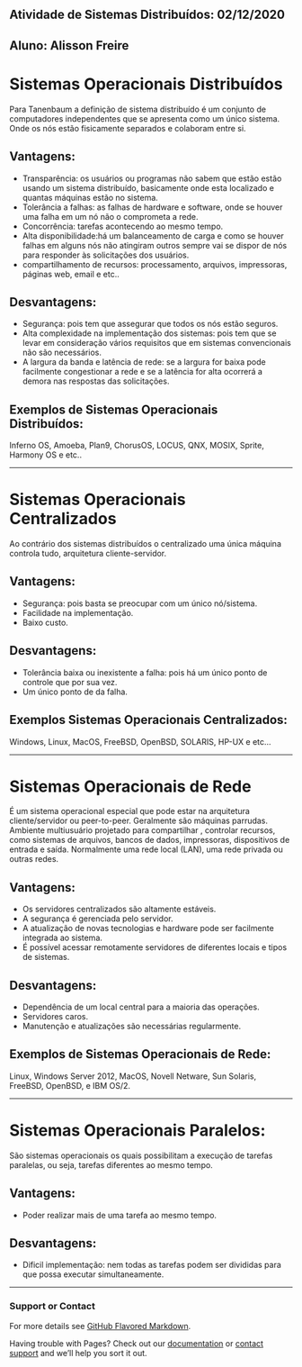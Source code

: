 ## Atividade de Sistemas Distribuídos: 02/12/2020
## Aluno: Alisson Freire

# Sistemas Operacionais Distribuídos

Para Tanenbaum a definição de sistema distribuído é um conjunto de computadores independentes que se apresenta como um único sistema. Onde os nós estão fisicamente separados e colaboram entre si.

## Vantagens:

- Transparência: os usuários ou programas não sabem que estão estão usando um sistema distribuído, basicamente onde esta localizado e quantas máquinas estão no sistema.
- Tolerância a falhas: as falhas de hardware e software, onde se houver uma falha em um nó não o comprometa a rede.
- Concorrência: tarefas acontecendo ao mesmo tempo.
- Alta disponibilidade:há um balanceamento de carga e como se houver falhas em alguns nós não atingiram outros sempre vai se dispor de nós para responder às solicitações dos usuários.
- compartilhamento de recursos: processamento, arquivos, impressoras, páginas  web, email e etc..

## Desvantagens:
-	Segurança: pois tem que assegurar que todos os nós estão seguros.
-	Alta complexidade na implementação dos sistemas: pois tem que se levar em consideração vários requisitos que em sistemas convencionais não são necessários.
-	A largura da banda e latência de rede: se a largura for baixa pode facilmente congestionar a rede e se a latência for alta ocorrerá a demora nas respostas das solicitações.

## Exemplos de Sistemas Operacionais Distribuídos:
Inferno OS, Amoeba, Plan9, ChorusOS, LOCUS, QNX, MOSIX, Sprite, Harmony OS e etc..

---------------------------------------


# Sistemas Operacionais Centralizados

Ao contrário dos sistemas distribuídos o centralizado uma única máquina controla tudo, arquitetura cliente-servidor.

## Vantagens:

- Segurança: pois basta se preocupar com um único nó/sistema.
- Facilidade na implementação.
- Baixo custo.

## Desvantagens:

- Tolerância baixa ou inexistente a falha: pois há um único ponto de controle que por sua vez.
- Um único ponto de da falha.

## Exemplos Sistemas Operacionais Centralizados:
Windows, Linux, MacOS, FreeBSD, OpenBSD, SOLARIS, HP-UX e etc…

---------------------------------------

# Sistemas Operacionais de Rede

É um sistema operacional especial que pode estar na arquitetura cliente/servidor ou peer-to-peer. Geralmente são máquinas parrudas. Ambiente multiusuário projetado para compartilhar , controlar recursos, como sistemas de arquivos, bancos de dados, impressoras, dispositivos de entrada e saída. Normalmente uma rede local (LAN), uma rede privada ou outras redes.

## Vantagens:

- Os servidores centralizados são altamente estáveis.
- A segurança é gerenciada pelo servidor.
- A atualização de novas tecnologias e hardware pode ser facilmente integrada ao sistema.
- É possível acessar remotamente servidores de diferentes locais e tipos de sistemas.

## Desvantagens:

- Dependência de um local central para a maioria das operações.
-	Servidores caros.
-	Manutenção e atualizações são necessárias regularmente.

## Exemplos de Sistemas Operacionais de Rede:
Linux, Windows Server 2012, MacOS, Novell Netware, Sun Solaris, FreeBSD, OpenBSD, e IBM OS/2.

---------------------------------------

# Sistemas Operacionais Paralelos:

São sistemas operacionais os quais possibilitam a execução de tarefas paralelas, ou seja, tarefas diferentes ao mesmo tempo. 

## Vantagens:

- Poder realizar mais de uma tarefa ao mesmo tempo.

## Desvantagens:

- Dificil implementação: nem todas as tarefas podem ser divididas para que possa executar simultaneamente.

---------------------------------------






### Support or Contact

For more details see [GitHub Flavored Markdown](https://guides.github.com/features/mastering-markdown/).

Having trouble with Pages? Check out our [documentation](https://docs.github.com/categories/github-pages-basics/) or [contact support](https://github.com/contact) and we’ll help you sort it out.
